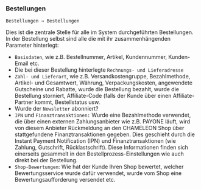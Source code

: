 ### Bestellungen

    Bestellungen → Bestellungen

Dies ist die zentrale Stelle für alle im System durchgeführten Bestellungen. In der Bestellung selbst sind alle die mit ihr zusammenhängenden Parameter hinterlegt:

* `Basisdaten`, wie z.B. Bestellnummer, Artikel, Kundennummer, Kunden-Email etc.
* Die bei dieser Bestellung hinterlegte `Rechnungs- und Lieferadresse`
* `Zahl- und Lieferart`, wie z.B. Versandkostengruppe, Bezahlmethode, Artikel- und Gesamtwert, Währung, Verpackungskosten, angewendete Gutscheine und Rabatte, wurde die Bestellung bezahlt, wurde die Bestellung storniert, Affiliate-Code (falls der Kunde über einen Affiliate-Partner kommt, Bestellstatus usw.
* Wurde der `Newsletter` abonniert?
* `IPN` und `Finanztransaktionen:` Wurde eine Bezahlmethode verwendet, die über einen externen Zahlungsanbieter wie z.B. PAYONE läuft, wird von diesem Anbieter Rückmeldung an den CHAMELEON Shop über stattgefundene Finanztransaktionen gegeben. Dies geschieht durch die Instant Payment Notification (IPN) und Finanztransaktionen (wie Zahlung, Gutschrift, Rücklastschrift). Diese Informationen finden sich einerseits gesammelt in den Bestellprozess-Einstellungen wie auch direkt bei der Bestellung. 
* `Shop-Bewertungen`: Wie hat der Kunde Ihren Shop bewertet, welcher Bewertungsservice wurde dafür verwendet, wurde vom Shop eine Bewertungsaufforderung versendet etc.
